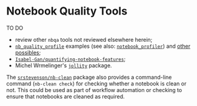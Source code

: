 # Notebook Quality Tools

TO DO

- review other `nbqa` tools not reviewed elsewhere herein;
- [`nb_quality_profile`](https://github.com/innovationOUtside/nb_quality_profile/) examples (see also: [`notebook_profiler`](https://github.com/innovationOUtside/nb_quality_profile/blob/master/notebook_profiler.ipynb)) and [other possibles](https://github.com/innovationOUtside/nb_quality_profile/issues);
- [`Isabel-Gan/quantifying-notebook-features`](https://github.com/Isabel-Gan/quantifying-notebook-features);
- Michel Wrmelinger's [`jollity`](https://github.com/mwermelinger/jollity) package.

The [`srstevenson/nb-clean`](https://github.com/srstevenson/nb-clean) package also provides a command-line command (`nb-clean check`) for checking whether a notebook is clean or not. This could be used as part of workflow automation or checking to ensure that notebooks are cleaned as required.